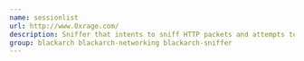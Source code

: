 ```yaml
---
name: sessionlist
url: http://www.0xrage.com/
description: Sniffer that intents to sniff HTTP packets and attempts to reconstruct interesting authentication data from websites that do not employ proper secure cookie auth.
group: blackarch blackarch-networking blackarch-sniffer
---
```

